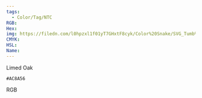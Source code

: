 ```yaml
---
tags:
  - Color/Tag/NTC
RGB:
Hex:
img: https://filedn.com/l0hpzxl1f01yT7GHxtF8cyk/Color%20Snake/SVG_Tumb%20Mass%20No%20Name/AC8A56.svg
CMYK:
HSL:
Name:
---
```

Limed Oak
```palette
#AC8A56
```
RGB
